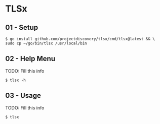 # TLSx

## 01 - Setup

```
$ go install github.com/projectdiscovery/tlsx/cmd/tlsx@latest && \
sudo cp ~/go/bin/tlsx /usr/local/bin
```

## 02 - Help Menu

TODO: Fill this info

`$ tlsx -h`

## 03 - Usage

TODO: Fill this info

`$ tlsx`